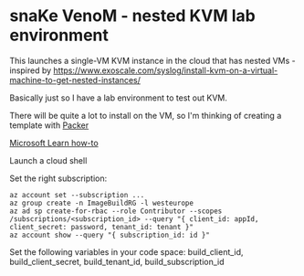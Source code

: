 # snaKe VenoM - nested KVM lab environment
This launches a single-VM KVM instance in the cloud that has nested VMs - inspired by https://www.exoscale.com/syslog/install-kvm-on-a-virtual-machine-to-get-nested-instances/

Basically just so I have a lab environment to test out KVM.

There will be quite a lot to install on the VM, so I'm thinking of creating a template with [Packer](https://www.packer.io/)

[Microsoft Learn how-to](https://learn.microsoft.com/en-us/azure/virtual-machines/linux/build-image-with-packer)

Launch a cloud shell

Set the right subscription:

    az account set --subscription ...
    az group create -n ImageBuildRG -l westeurope
    az ad sp create-for-rbac --role Contributor --scopes /subscriptions/<subscription_id> --query "{ client_id: appId, client_secret: password, tenant_id: tenant }"
    az account show --query "{ subscription_id: id }"

Set the following variables in your code space: build_client_id, build_client_secret, build_tenant_id, build_subscription_id